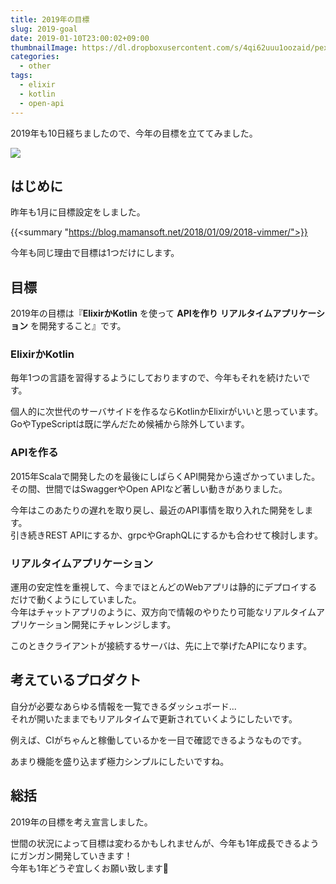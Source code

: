 ```yaml
---
title: 2019年の目標
slug: 2019-goal
date: 2019-01-10T23:00:02+09:00
thumbnailImage: https://dl.dropboxusercontent.com/s/4qi62uuu1oozaid/pexels-photo-799420.jpeg
categories:
  - other
tags:
  - elixir
  - kotlin
  - open-api
---
```


2019年も10日経ちましたので、今年の目標を立ててみました。

<!--more-->

<img src="https://dl.dropboxusercontent.com/s/4qi62uuu1oozaid/pexels-photo-799420"/>

<!--toc-->


はじめに
--------

昨年も1月に目標設定をしました。

{{<summary "https://blog.mamansoft.net/2018/01/09/2018-vimmer/">}}

今年も同じ理由で目標は1つだけにします。


目標
----

2019年の目標は『**ElixirかKotlin** を使って **APIを作り** **リアルタイムアプリケーション** を開発すること』です。


### ElixirかKotlin

毎年1つの言語を習得するようにしておりますので、今年もそれを続けたいです。  

個人的に次世代のサーバサイドを作るならKotlinかElixirがいいと思っています。  
GoやTypeScriptは既に学んだため候補から除外しています。


### APIを作る

2015年Scalaで開発したのを最後にしばらくAPI開発から遠ざかっていました。  
その間、世間ではSwaggerやOpen APIなど著しい動きがありました。

今年はこのあたりの遅れを取り戻し、最近のAPI事情を取り入れた開発をします。  
引き続きREST APIにするか、grpcやGraphQLにするかも合わせて検討します。


### リアルタイムアプリケーション

運用の安定性を重視して、今までほとんどのWebアプリは静的にデプロイするだけで動くようにしていました。  
今年はチャットアプリのように、双方向で情報のやりたり可能なリアルタイムアプリケーション開発にチャレンジします。

このときクライアントが接続するサーバは、先に上で挙げたAPIになります。


考えているプロダクト
--------------------

自分が必要なあらゆる情報を一覧できるダッシュボード...  
それが開いたままでもリアルタイムで更新されていくようにしたいです。

例えば、CIがちゃんと稼働しているかを一目で確認できるようなものです。

あまり機能を盛り込まず極力シンプルにしたいですね。


総括
----

2019年の目標を考え宣言しました。

世間の状況によって目標は変わるかもしれませんが、今年も1年成長できるようにガンガン開発していきます！  
今年も1年どうぞ宜しくお願い致します🙇
